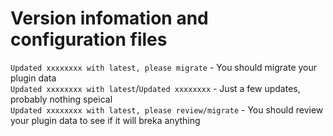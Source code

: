 # Version infomation and configuration files

`Updated xxxxxxxx with latest, please migrate` - You should migrate your plugin data<br>
`Updated xxxxxxxx with latest`/`Updated xxxxxxxx` - Just a few updates, probably nothing speical<br>
`Updated xxxxxxxx with latest, please review/migrate` - You should review your plugin data to see if it will breka anything
